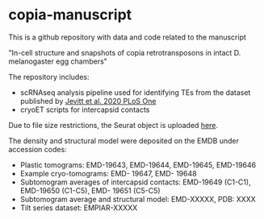 # copia-manuscript

This is a github repository with data and code related to the manuscript

"In-cell structure and snapshots of copia retrotransposons in intact D. melanogaster egg chambers"

The repository includes:
   - scRNAseq analysis pipeline used for identifying TEs from the dataset published by [Jevitt et al. 2020 PLoS One](https://doi.org/10.1371/journal.pbio.3000538)
   - cryoET scripts for intercapsid contacts

Due to file size restrictions, the Seurat object is uploaded [here](https://zenodo.org/records/10674844).

The density and structural model were deposited on the EMDB under accession codes: 
   - Plastic tomograms: EMD-19643, EMD-19644, EMD-19645, EMD-19646
   - Example cryo-tomograms: EMD- 19647, EMD- 19648
   - Subtomogram averages of intercapsid contacts: EMD-19649 (C1-C1), EMD-19650 (C1-C5), EMD- 19651 (C5-C5)
   - Subtomogram average and structural model: EMD-XXXXX, PDB: XXXX
   - Tilt series dataset: EMPIAR-XXXXX
